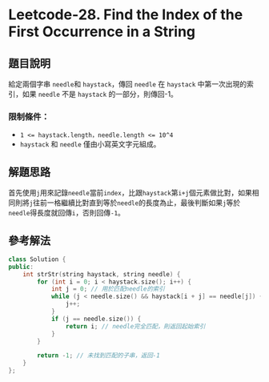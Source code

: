 
# Leetcode-28. Find the Index of the First Occurrence in a String
## 題目說明
給定兩個字串 `needle`和 `haystack`，傳回 `needle` 在 `haystack` 中第一次出現的索引，如果 `needle` 不是 `haystack` 的一部分，則傳回-1。

### 限制條件：
- `1 <= haystack.length，needle.length <= 10^4`
- `haystack` 和 `needle` 僅由小寫英文字元組成。
## 解題思路
首先使用`j`用來記錄`needle`當前`index`，比跟`haystack`第`i+j`個元素做比對，如果相同則將`j`往前一格繼續比對直到等於`needle`的長度為止，最後判斷如果`j`等於`needle`得長度就回傳`i`，否則回傳`-1`。
## 參考解法
```cpp title="C++" showLineNumbers
class Solution {
public:
    int strStr(string haystack, string needle) {
        for (int i = 0; i < haystack.size(); i++) {
            int j = 0; // 用於匹配needle的索引
            while (j < needle.size() && haystack[i + j] == needle[j]) {
                j++;
            }
            if (j == needle.size()) {
                return i; // needle完全匹配，則返回起始索引
            }
        }

        return -1; // 未找到匹配的子串，返回-1
    }
};
```